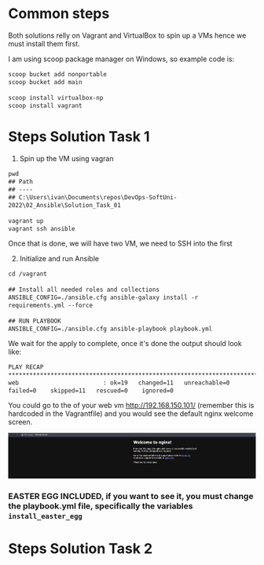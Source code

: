 # Common steps

Both solutions relly on Vagrant and VirtualBox to spin up a VMs hence we must install them first.

I am using scoop package manager on Windows, so example code is:

```
scoop bucket add nonportable
scoop bucket add main

scoop install virtualbox-np
scoop install vagrant
```





# Steps Solution Task 1

1. Spin up the VM using vagran

```
pwd
## Path
## ----
## C:\Users\ivan\Documents\repos\DevOps-SoftUni-2022\02_Ansible\Solution_Task_01

vagrant up
vagrant ssh ansible
```

Once that is done, we will have two VM, we need to SSH into the first

2. Initialize and run Ansible

```
cd /vagrant

## Install all needed roles and collections
ANSIBLE_CONFIG=./ansible.cfg ansible-galaxy install -r requirements.yml --force

## RUN PLAYBOOK
ANSIBLE_CONFIG=./ansible.cfg ansible-playbook playbook.yml
```

We wait for the apply to complete, once it's done the output should look like:

```
PLAY RECAP ****************************************************************************************************************************
web                        : ok=19   changed=11   unreachable=0    failed=0    skipped=11   rescued=0    ignored=0
```

You could go to the of your web vm http://192.168.150.101/ (remember this is hardcoded in the Vagrantfile) and you would see the default nginx welcome screen.

![image-20221209234052124](image-20221209234052124.png)

### EASTER EGG INCLUDED, if you want to see it, you must change the playbook.yml file, specifically the variables `install_easter_egg`


# Steps Solution Task 2


